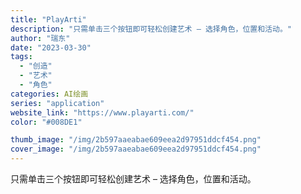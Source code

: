 ```yaml
---
title: "PlayArti"
description: "只需单击三个按钮即可轻松创建艺术 – 选择角色，位置和活动。"
author: "瑞东"
date: "2023-03-30"
tags:
  - "创造"
  - "艺术"
  - "角色"
categories: AI绘画
series: "application"
website_link: "https://www.playarti.com/"
color: "#008DE1"

thumb_image: "/img/2b597aaeabae609eea2d97951ddcf454.png"
cover_image: "/img/2b597aaeabae609eea2d97951ddcf454.png"
---
```


只需单击三个按钮即可轻松创建艺术 – 选择角色，位置和活动。
